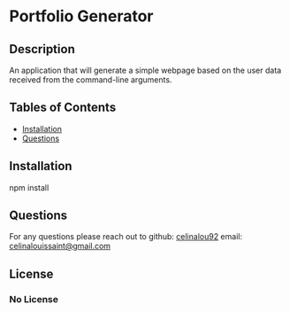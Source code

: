 # Portfolio Generator 

## Description 
An application that will generate a simple webpage based on the user data received from the command-line arguments.


## Tables of Contents
* [Installation](#installation)
* [Questions](#questions)

## Installation 
npm install


## Questions
For any questions please reach out to 
github: [celinalou92](https://github.com/celinalou92)
email: celinalouissaint@gmail.com

## License 
### No License

